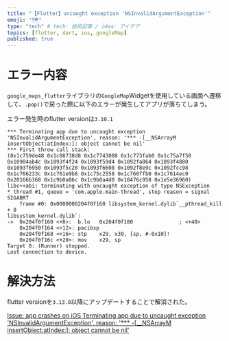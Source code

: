 ```yaml
---
title: "【Flutter】uncaught exception 'NSInvalidArgumentException'"
emoji: "🗺️"
type: "tech" # tech: 技術記事 / idea: アイデア
topics: [flutter, dart, ios, googleMap]
published: true
---
```


# エラー内容
`google_maps_flutter`ライブラリの`GoogleMap`Widgetを使用している画面へ遷移して、`.pop()`で戻った際に以下のエラーが発生してアプリが落ちてしまう。

エラー発生時のflutter versionは`3.10.1`

```text
*** Terminating app due to uncaught exception 'NSInvalidArgumentException', reason: '*** -[__NSArrayM insertObject:atIndex:]: object cannot be nil'
*** First throw call stack:
(0x1c759de48 0x1c08738d8 0x1c7743088 0x1c773fab0 0x1c75a7f50 0x10904ab4c 0x1093f4f24 0x1093f59d4 0x1092fa864 0x1093f4880 0x1093f6950 0x1093f5c20 0x1093f6608 0x1092f8e9c 0x1092fcc98 0x1c766233c 0x1c761e9b8 0x1c75c2558 0x1c760ffb0 0x1c7614ec0 0x20166b368 0x1c9b0a86c 0x1c9b0a4d0 0x10476c958 0x1e5e36960)
libc++abi: terminating with uncaught exception of type NSException
* thread #1, queue = 'com.apple.main-thread', stop reason = signal SIGABRT
    frame #0: 0x0000000204f0f160 libsystem_kernel.dylib`__pthread_kill + 8
libsystem_kernel.dylib`:
->  0x204f0f160 <+8>:  b.lo   0x204f0f180               ; <+40>
    0x204f0f164 <+12>: pacibsp
    0x204f0f168 <+16>: stp    x29, x30, [sp, #-0x10]!
    0x204f0f16c <+20>: mov    x29, sp
Target 0: (Runner) stopped.
Lost connection to device.
```


# 解決方法
flutter versionを`3.13.0`以降にアップデートすることで解消された。

[Issue: app crashes on iOS Terminating app due to uncaught exception 'NSInvalidArgumentException', reason: '*** -[__NSArrayM insertObject:atIndex:]: object cannot be nil'](https://github.com/flutter/flutter/issues/131999)
